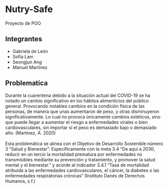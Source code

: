 # Nutry-Safe
Proyecto de POO

## Integrantes
+ Gabriela de León
+ Sofia Lam
+ Seongjun Ang
+ Manuel Martínez

## Problematica
Durante la cuarentena debido a la situación actual del COVID-19 se ha notado un cambio significativo en los hábitos alimenticios del público general. Provocando notables cambios en la condición física de las personas, de manera que unas aumentaron de peso, y otras disminuyeron significativamente. Lo cual no provoca únicamente cambios estéticos, sino que puede llegar a aumentar el riesgo a enfermedades virales o bien cardiovasculares, sin importar si el peso es demasiado bajo o demasiado alto. (Martinez, A. 2020) <br><br>
Esta problemática se alinea con el Objetivo de Desarrollo Sostenible número 3 “Salud y Bienestar”. Específicamente con la meta 3.4 “De aquí a 2030, reducir en un tercio la mortalidad prematura por enfermedades no transmisibles mediante su prevención y tratamiento, y promover la salud mental y el bienestar.” y acorde al indicador 3.4.1 “Tasa de mortalidad atribuida a las enfermedades cardiovasculares, el cáncer, la diabetes o las enfermedades respiratorias crónicas” (Instituto Danés de Derechos Humanos, s.f.)

